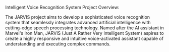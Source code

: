Intelligent Voice Recognition System
Project Overview:

The JARVIS project aims to develop a sophisticated voice recognition system that seamlessly integrates advanced artificial intelligence with cutting-edge speech processing technology. Named after the AI assistant in Marvel's Iron Man, JARVIS (Just A Rather Very Intelligent System) aspires to create a highly responsive and intuitive voice-activated assistant capable of understanding and executing complex commands.
